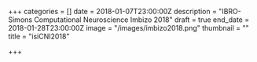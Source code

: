 +++
categories = []
date = 2018-01-07T23:00:00Z
description = "IBRO-Simons Computational Neuroscience Imbizo 2018"
draft = true
end_date = 2018-01-28T23:00:00Z
image = "/images/imbizo2018.png"
thumbnail = ""
title = "isiCNI2018"

+++
